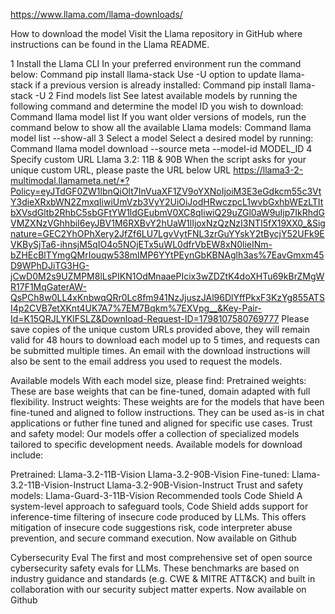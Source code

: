
https://www.llama.com/llama-downloads/

How to download the model
Visit the Llama repository in GitHub where instructions can be found in the Llama README.

1
Install the Llama CLI
In your preferred environment run the command below:
Command
pip install llama-stack
Use -U option to update llama-stack if a previous version is already installed:
Command
pip install llama-stack -U
2
Find models list
See latest available models by running the following command and determine the model ID you wish to download:
Command
llama model list
If you want older versions of models, run the command below to show all the available Llama models:
Command
llama model list --show-all
3
Select a model
Select a desired model by running:
Command
llama model download --source meta --model-id  MODEL_ID
4
Specify custom URL
Llama 3.2: 11B & 90B
When the script asks for your unique custom URL, please paste the URL below
URL
https://llama3-2-multimodal.llamameta.net/*?Policy=eyJTdGF0ZW1lbnQiOlt7InVuaXF1ZV9oYXNoIjoiM3E3eGdkcm55c3VtY3dieXRxbWN2ZmxqIiwiUmVzb3VyY2UiOiJodHRwczpcL1wvbGxhbWEzLTItbXVsdGltb2RhbC5sbGFtYW1ldGEubmV0XC8qIiwiQ29uZGl0aW9uIjp7IkRhdGVMZXNzVGhhbiI6eyJBV1M6RXBvY2hUaW1lIjoxNzQzNzI3NTI5fX19XX0_&Signature=GEC2YhOPhXery2JfZf6LU7LgvVytFNL3zrGuYYskY2tBycjY52UFk9EVKBySjTa6-ihnsjM5qIO4o5NOjETx5uWL0dfrVbEW8xN0lieINm-bZHEcBlTYmgQMrIouqw538mIMP6YYtPEynGbKBNAglh3as%7EavGmxm45D9WPhDJiTG3HG-jCwD0M2s9UZMPM8lLsPIKN1OdMnaaePIcix3wZDZtK4doXHTu69kBrZMgWR17F1MqGaterAW-QsPCh8w0LL4xKnbwqQRr0Lc8fm941NzJjuszJAl96DlYffPkxF3KzYg855ATSI4p2CVB7etXKnt4UK7A7%7EM7Bqkm%7EXVpg__&Key-Pair-Id=K15QRJLYKIFSLZ&Download-Request-ID=1798107580769777
Please save copies of the unique custom URLs provided above, they will remain valid for 48 hours to download each model up to 5 times, and requests can be submitted multiple times. An email with the download instructions will also be sent to the email address you used to request the models.

Available models
With each model size, please find:
Pretrained weights: These are base weights that can be fine-tuned, domain adapted with full flexibility.
Instruct weights: These weights are for the models that have been fine-tuned and aligned to follow instructions. They can be used as-is in chat applications or futher fine tuned and aligned for specific use cases.
Trust and safety model: Our models offer a collection of specialized models tailored to specific development needs.
Available models for download include:

Pretrained:
Llama-3.2-11B-Vision
Llama-3.2-90B-Vision
Fine-tuned:
Llama-3.2-11B-Vision-Instruct
Llama-3.2-90B-Vision-Instruct
Trust and safety models:
Llama-Guard-3-11B-Vision
Recommended tools
Code Shield
A system-level approach to safeguard tools, Code Shield adds support for inference-time filtering of insecure code produced by LLMs. This offers mitigation of insecure code suggestions risk, code interpreter abuse prevention, and secure command execution.
Now available on Github

Cybersecurity Eval
The first and most comprehensive set of open source cybersecurity safety evals for LLMs. These benchmarks are based on industry guidance and standards (e.g. CWE & MITRE ATT&CK) and built in collaboration with our security subject matter experts.
Now available on Github
